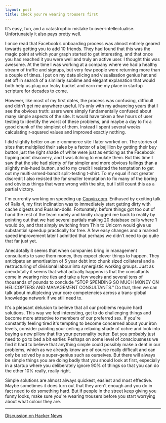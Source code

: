```yaml
---
layout: post
title: Check you're wearing trousers first
---
```

It’s easy, fun, and a catastrophic mistake to over-intellectualise. Unfortunately it also pays pretty well.

I once read that Facebook’s onboarding process was almost entirely geared towards getting you to add 10 friends. They had found that this was the magic point at which your graph started to get interesting, and that once you had reached it you were well and truly an active user. I thought this was awesome. At the time I was working at a company where we had a healthy stream of traffic and signups, but very few people were returning more than a couple of times. I put on my data slicing and visualisation genius hat and set off in search of a similarly sublime and elegant explanation that would both help us plug our leaky bucket and earn me my place in startup scripture for decades to come.

However, like most of my first dates, the process was confusing, difficult and didn’t get me anywhere useful. It's only with my advancing years that I see the obvious truth: users were simply fundamentally confused about many simple aspects of the site. It would have taken a few hours of user testing to identify the worst of these problems, and maybe a day to fix a good chunk of the simplest of them. Instead I spent several weeks calculating r-squared values and improved exactly nothing.

I did slightly better on an e-commerce site I later worked on. The stories of sites that multiplied their sales by a factor of a bajillion by getting their buy button just the right shade of white were just as enticing as the Facebook tipping point discovery, and I was itching to emulate them. But this time I saw that the site had plenty of far simpler and more obvious failings than a slightly mis-hued button, and to my credit I resisted the temptation to get out my multi-armed-bandit split-testing t-shirt. To my equal if not greater discredit I also resisted the far smaller temptation to fix many of the boring and obvious things that were wrong with the site, but I still count this as a partial victory.

I'm currently working on speeding up <a href="http://www.copyin.com" target="_blank" id="copyin-link-in-trousers-post">Copyin.com</a>. Enthused by exciting talk of Rails 4, my first inclination was to immediately start getting dirty with cache digests and Russian-dolls. Fortunately, before things got too out of hand the rest of the team rudely and kindly dragged me back to reality by pointing out that we had several partials making 20 database calls where 1 would do, and that simply switching from Thin to Unicorn would give us substantial speedup practically for free. A few easy changes and a marked speed improvement later I admitted that perhaps we didn't need to go quite that far just yet.

Anecdotally it seems that when companies bring in management consultants to save them money, they expect clever things to happen. They anticipate an amortisation of 5 year debt into chunk sized collateral and a restructuring of divisional labour into synergistic working groups. Just as anecdotally it seems that what actually happens is that the consultants come in wearing nice ties and take a few weeks and several tens of thousands of pounds to conclude "STOP SPENDING SO MUCH MONEY ON HELICOPTERS AND MANAGEMENT CONSULTANTS." Do that, then we can talk about multiplexing your core competencies across a trans-global knowledge network if we still need to.

It's a pleasant delusion to believe that all our problems require hard solutions. This way we feel interesting, get to do challenging things and become more attractive to members of our preferred sex. If you're constantly feeling tired it's tempting to become concerned about your iron levels, consider painting your ceiling a relaxing shade of ochre and look into buying a new pillow that fits your personality better. But you probably just need to go to bed a bit earlier. Perhaps on some level of consciousness we find it hard to believe that anything simple could possibly make a dent in our problems, which as we already know are of course really difficult and can only be solved by a super-genius such as ourselves. But there will always be simple things you are doing badly that you should look at first, especially in a startup where you deliberately ignore 90% of things so that you can do the other 10% really, really right.

Simple solutions are almost always quickest, easiest and most effective. Maybe sometimes it does turn out that they aren't enough and you do in fact need to do something hard. But if people in the street keep giving you funny looks, make sure you're wearing trousers before you start worrying about what colour they are.

-----

<a href="https://news.ycombinator.com/item?id=5478893" target="_blank">Discussion on Hacker News</a>